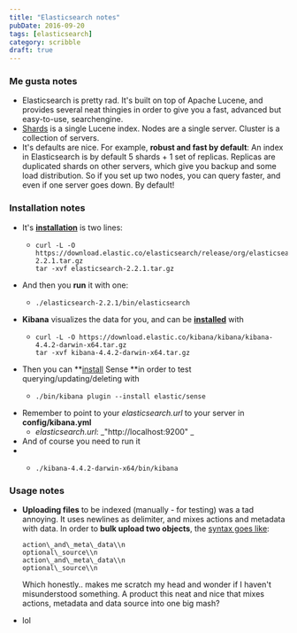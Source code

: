 ```yaml
---
title: "Elasticsearch notes"
pubDate: 2016-09-20
tags: [elasticsearch]
category: scribble
draft: true
---
```


### Me gusta notes

- Elasticsearch is pretty rad. It's built on top of Apache Lucene, and provides several neat thingies in order to give you a fast, advanced but easy-to-use, searchengine.
- [Shards](https://www.elastic.co/guide/en/elasticsearch/reference/current/_basic_concepts.html) is a single Lucene index. Nodes are a single server. Cluster is a collection of servers.
- It's defaults are nice. For example, **robust and fast by default**: An index in Elasticsearch is by default 5 shards + 1 set of replicas. Replicas are duplicated shards on other servers, which give you backup and some load distribution. So if you set up two nodes, you can query faster, and even if one server goes down. By default!

### Installation notes

- It's **[installation](https://www.elastic.co/guide/en/elasticsearch/reference/current/_installation.html)** is two lines:
  - ```
    curl -L -O https://download.elastic.co/elasticsearch/release/org/elasticsearch/distribution/tar/elasticsearch/2.2.1/elasticsearch-2.2.1.tar.gz
    tar -xvf elasticsearch-2.2.1.tar.gz
    ```
- And then you **run** it with one:
  - ```
    ./elasticsearch-2.2.1/bin/elasticsearch
    ```
- **Kibana** visualizes the data for you, and can be **[installed](https://www.elastic.co/downloads/kibana)** with
  - ```
    curl -L -O https://download.elastic.co/kibana/kibana/kibana-4.4.2-darwin-x64.tar.gz
    tar -xvf kibana-4.4.2-darwin-x64.tar.gz
    ```
- Then you can **[install](https://www.elastic.co/guide/en/sense/current/installing.html) Sense **in order to test querying/updating/deleting with
  - ```
    ./bin/kibana plugin --install elastic/sense
    ```
- Remember to point to your _elasticsearch.url_ to your server in **config/kibana.yml**
  - _elasticsearch.url_: _"http://localhost:9200" _
- And of course you need to run it
- - ```
    ./kibana-4.4.2-darwin-x64/bin/kibana
    ```

### Usage notes

- **Uploading files** to be indexed (manually - for testing) was a tad annoying. It uses newlines as delimiter, and mixes actions and metadata with data. In order to **bulk upload two objects**, the [syntax goes like](https://www.elastic.co/guide/en/elasticsearch/reference/current/docs-bulk.html):

  ```
  action\_and\_meta\_data\\n
  optional\_source\\n
  action\_and\_meta\_data\\n
  optional\_source\\n
  ```

  Which honestly.. makes me scratch my head and wonder if I haven't misunderstood something. A product this neat and nice that mixes actions, metadata and data source into one big mash?

- lol
